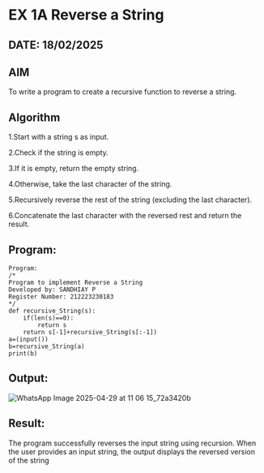# EX 1A Reverse a String
## DATE: 18/02/2025
## AIM
  To write a program to create a recursive function to reverse a string.

## Algorithm
1.Start with a string s as input.

2.Check if the string is empty.

3.If it is empty, return the empty string.

4.Otherwise, take the last character of the string.

5.Recursively reverse the rest of the string (excluding the last character).

6.Concatenate the last character with the reversed rest and return the result.

 

## Program:
```
Program:
/*
Program to implement Reverse a String
Developed by: SANDHIAY P
Register Number: 212223230183
*/
def recursive_String(s):
    if(len(s)==0):
        return s
    return s[-1]+recursive_String(s[:-1])
a=(input())
b=recursive_String(a)
print(b)
```

## Output:
![WhatsApp Image 2025-04-29 at 11 06 15_72a3420b](https://github.com/user-attachments/assets/62131ddb-2980-499d-89d6-550270c3d8ea)



## Result:
The program successfully reverses the input string using recursion. When the user provides an input string, the output displays the reversed version of the string
